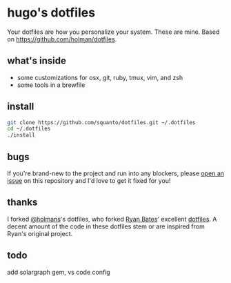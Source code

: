 # hugo's dotfiles

Your dotfiles are how you personalize your system. These are mine.
Based on https://github.com/holman/dotfiles.

## what's inside

- some customizations for osx, git, ruby, tmux, vim, and zsh
- some tools in a brewfile

## install

```sh
git clone https://github.com/squanto/dotfiles.git ~/.dotfiles
cd ~/.dotfiles
./install
```

## bugs

If you're brand-new to the project and run into any blockers, please
[open an issue](https://github.com/squanto/dotfiles/issues) on this repository
and I'd love to get it fixed for you!

## thanks

I forked [@holmans](https://github.com/holman)'s dotfiles, who forked [Ryan Bates](http://github.com/ryanb)' excellent
[dotfiles](http://github.com/ryanb/dotfiles). A decent amount of the code in these dotfiles stem or are
inspired from Ryan's original project.


## todo
add solargraph gem, vs code config
